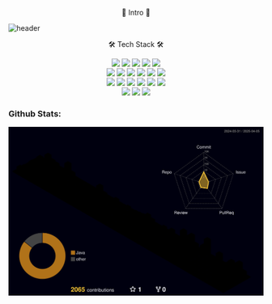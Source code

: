 <p align="center">🌱 Intro 🌱<p>
  
![header](https://capsule-render.vercel.app/api?type=soft&color=auto&height=150&section=header&text=SounwooPark&fontSize=70&animation=twinkling)  

<p align="center"> 🛠 Tech Stack 🛠 <p>

<p align="center">
<img src="https://img.shields.io/badge/JavaScript-F7DF1E?style=for-the-badge&logo=JavaScript&logoColor=white"> 
<img src="https://img.shields.io/badge/Nestjs-E0234E?style=for-the-badge&logo=NestJS&logoColor=white">  
<img src="https://img.shields.io/badge/TypeScript-3178C6?style=for-the-badge&logo=TypeScript&logoColor=white">
<img src="https://img.shields.io/badge/Docker-2496ED?style=for-the-badge&logo=Docker&logoColor=white"> 
<img src="https://img.shields.io/badge/KuberNetes-326CE5?style=for-the-badge&logo=Kubernetes&logoColor=white">
<br>

<img src="https://img.shields.io/badge/Spring Boot-6DB33F?style=for-the-badge&logo=Spring Boot&logoColor=white">
<img src="https://img.shields.io/badge/Python-3776AB?style=for-the-badge&logo=Python&logoColor=white">
<img src="https://img.shields.io/badge/Scrapy-60A839?style=for-the-badge&logo=Scrapy&logoColor=white">
<img src="https://img.shields.io/badge/MySQL-4479A1?style=for-the-badge&logo=MySQL&logoColor=success">
<img src="https://img.shields.io/badge/PostGresql-4169E1?style=for-the-badge&logo=PostGresql&logoColor=white">
<img src="https://img.shields.io/badge/Prisma-2D3748?style=for-the-badge&logo=Prisma&logoColor=white">
<br>
 
<img src="https://img.shields.io/badge/express-666666?style=for-the-badge&logo=express&logoColor=white">
<img src="https://img.shields.io/badge/Node.js-33cc00?style=for-the-badge&logo=Node.js&logoColor=white">
<img src="https://img.shields.io/badge/mongodb-47A248?style=for-the-badge&logo=mongodb&logoColor=success">
<img src="https://img.shields.io/badge/AWS-232F3E?style=for-the-badge&logo=Amazon AWS&logoColor=white">
<img src="https://img.shields.io/badge/JSON Web Tokens-000000?style=for-the-badge&logo=JSON Web Tokens&logoColor=white">
<img src="https://img.shields.io/badge/Sequelize-52B0E7?style=for-the-badge&logo=Sequelize&logoColor=white">  
<br>
  
<img src="https://img.shields.io/badge/Visual Studio Code-007ACC?style=for-the-badge&logo=Visual Studio Code&logoColor=white"> 
<img src="https://img.shields.io/badge/npm-CB3837?style=for-the-badge&logo=npm&logoColor=white"> 
<img src="https://img.shields.io/badge/Intellij Idea-000000?style=for-the-badge&logo=Intellij Idea&logoColor=white"> 
<p>

### Github Stats:
 ![](./profile-3d-contrib/profile-night-rainbow.svg)

